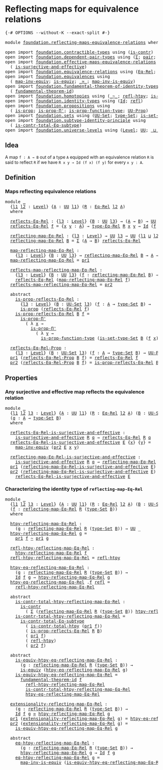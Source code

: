 # Reflecting maps for equivalence relations

<pre class="Agda"><a id="54" class="Symbol">{-#</a> <a id="58" class="Keyword">OPTIONS</a> <a id="66" class="Pragma">--without-K</a> <a id="78" class="Pragma">--exact-split</a> <a id="92" class="Symbol">#-}</a>

<a id="97" class="Keyword">module</a> <a id="104" href="foundation.reflecting-maps-equivalence-relations.html" class="Module">foundation.reflecting-maps-equivalence-relations</a> <a id="153" class="Keyword">where</a>

<a id="160" class="Keyword">open</a> <a id="165" class="Keyword">import</a> <a id="172" href="foundation.contractible-types.html" class="Module">foundation.contractible-types</a> <a id="202" class="Keyword">using</a> <a id="208" class="Symbol">(</a><a id="209" href="foundation-core.contractible-types.html#992" class="Function">is-contr</a><a id="217" class="Symbol">)</a>
<a id="219" class="Keyword">open</a> <a id="224" class="Keyword">import</a> <a id="231" href="foundation.dependent-pair-types.html" class="Module">foundation.dependent-pair-types</a> <a id="263" class="Keyword">using</a> <a id="269" class="Symbol">(</a><a id="270" href="foundation-core.dependent-pair-types.html#502" class="Record">Σ</a><a id="271" class="Symbol">;</a> <a id="273" href="foundation-core.dependent-pair-types.html#575" class="InductiveConstructor">pair</a><a id="277" class="Symbol">;</a> <a id="279" href="foundation-core.dependent-pair-types.html#592" class="Field">pr1</a><a id="282" class="Symbol">;</a> <a id="284" href="foundation-core.dependent-pair-types.html#604" class="Field">pr2</a><a id="287" class="Symbol">)</a>
<a id="289" class="Keyword">open</a> <a id="294" class="Keyword">import</a> <a id="301" href="foundation.effective-maps-equivalence-relations.html" class="Module">foundation.effective-maps-equivalence-relations</a> <a id="349" class="Keyword">using</a>
  <a id="357" class="Symbol">(</a> <a id="359" href="foundation.effective-maps-equivalence-relations.html#1165" class="Function">is-surjective-and-effective</a><a id="386" class="Symbol">)</a>
<a id="388" class="Keyword">open</a> <a id="393" class="Keyword">import</a> <a id="400" href="foundation.equivalence-relations.html" class="Module">foundation.equivalence-relations</a> <a id="433" class="Keyword">using</a> <a id="439" class="Symbol">(</a><a id="440" href="foundation.equivalence-relations.html#957" class="Function">Eq-Rel</a><a id="446" class="Symbol">;</a> <a id="448" href="foundation.equivalence-relations.html#1174" class="Function">type-Eq-Rel</a><a id="459" class="Symbol">)</a>
<a id="461" class="Keyword">open</a> <a id="466" class="Keyword">import</a> <a id="473" href="foundation.equivalences.html" class="Module">foundation.equivalences</a> <a id="497" class="Keyword">using</a>
  <a id="505" class="Symbol">(</a> <a id="507" href="foundation-core.equivalences.html#5022" class="Function">map-inv-equiv</a><a id="520" class="Symbol">;</a> <a id="522" href="foundation-core.equivalences.html#1542" class="Function">is-equiv</a><a id="530" class="Symbol">;</a> <a id="532" href="foundation-core.equivalences.html#1607" class="Function Operator">_≃_</a><a id="535" class="Symbol">;</a> <a id="537" href="foundation-core.equivalences.html#4173" class="Function">map-inv-is-equiv</a><a id="553" class="Symbol">)</a>
<a id="555" class="Keyword">open</a> <a id="560" class="Keyword">import</a> <a id="567" href="foundation.fundamental-theorem-of-identity-types.html" class="Module">foundation.fundamental-theorem-of-identity-types</a> <a id="616" class="Keyword">using</a>
  <a id="624" class="Symbol">(</a> <a id="626" href="foundation-core.fundamental-theorem-of-identity-types.html#1888" class="Function">fundamental-theorem-id</a><a id="648" class="Symbol">)</a>
<a id="650" class="Keyword">open</a> <a id="655" class="Keyword">import</a> <a id="662" href="foundation.homotopies.html" class="Module">foundation.homotopies</a> <a id="684" class="Keyword">using</a> <a id="690" class="Symbol">(</a><a id="691" href="foundation-core.homotopies.html#545" class="Function Operator">_~_</a><a id="694" class="Symbol">;</a> <a id="696" href="foundation-core.homotopies.html#710" class="Function">refl-htpy</a><a id="705" class="Symbol">;</a> <a id="707" href="foundation.homotopies.html#3137" class="Function">is-contr-total-htpy</a><a id="726" class="Symbol">)</a>
<a id="728" class="Keyword">open</a> <a id="733" class="Keyword">import</a> <a id="740" href="foundation.identity-types.html" class="Module">foundation.identity-types</a> <a id="766" class="Keyword">using</a> <a id="772" class="Symbol">(</a><a id="773" href="foundation-core.identity-types.html#1754" class="Datatype">Id</a><a id="775" class="Symbol">;</a> <a id="777" href="foundation-core.identity-types.html#1807" class="InductiveConstructor">refl</a><a id="781" class="Symbol">)</a>
<a id="783" class="Keyword">open</a> <a id="788" class="Keyword">import</a> <a id="795" href="foundation.propositions.html" class="Module">foundation.propositions</a> <a id="819" class="Keyword">using</a>
  <a id="827" class="Symbol">(</a> <a id="829" href="foundation-core.propositions.html#1295" class="Function">is-prop</a><a id="836" class="Symbol">;</a> <a id="838" href="foundation-core.propositions.html#6908" class="Function">is-prop-Π&#39;</a><a id="848" class="Symbol">;</a> <a id="850" href="foundation-core.propositions.html#7822" class="Function">is-prop-function-type</a><a id="871" class="Symbol">;</a> <a id="873" href="foundation-core.propositions.html#1380" class="Function">UU-Prop</a><a id="880" class="Symbol">)</a>
<a id="882" class="Keyword">open</a> <a id="887" class="Keyword">import</a> <a id="894" href="foundation.sets.html" class="Module">foundation.sets</a> <a id="910" class="Keyword">using</a> <a id="916" class="Symbol">(</a><a id="917" href="foundation-core.sets.html#1177" class="Function">UU-Set</a><a id="923" class="Symbol">;</a> <a id="925" href="foundation-core.sets.html#1291" class="Function">type-Set</a><a id="933" class="Symbol">;</a> <a id="935" href="foundation-core.sets.html#1342" class="Function">is-set-type-Set</a><a id="950" class="Symbol">)</a>
<a id="952" class="Keyword">open</a> <a id="957" class="Keyword">import</a> <a id="964" href="foundation.subtype-identity-principle.html" class="Module">foundation.subtype-identity-principle</a> <a id="1002" class="Keyword">using</a>
  <a id="1010" class="Symbol">(</a> <a id="1012" href="foundation-core.subtype-identity-principle.html#1572" class="Function">is-contr-total-Eq-subtype</a><a id="1037" class="Symbol">)</a>
<a id="1039" class="Keyword">open</a> <a id="1044" class="Keyword">import</a> <a id="1051" href="foundation.universe-levels.html" class="Module">foundation.universe-levels</a> <a id="1078" class="Keyword">using</a> <a id="1084" class="Symbol">(</a><a id="1085" href="Agda.Primitive.html#597" class="Postulate">Level</a><a id="1090" class="Symbol">;</a> <a id="1092" href="foundation-core.universe-levels.html#222" class="Primitive">UU</a><a id="1094" class="Symbol">;</a> <a id="1096" href="Agda.Primitive.html#810" class="Primitive Operator">_⊔_</a><a id="1099" class="Symbol">;</a> <a id="1101" href="Agda.Primitive.html#780" class="Primitive">lsuc</a><a id="1105" class="Symbol">)</a>
</pre>
## Idea

A map `f : A → B` out of a type `A` equipped with an equivalence relation `R` is said to reflect `R` if we have `R x y → Id (f x) (f y)` for every `x y : A`.

## Definition

### Maps reflecting equivalence relations

<pre class="Agda"><a id="1346" class="Keyword">module</a> <a id="1353" href="foundation.reflecting-maps-equivalence-relations.html#1353" class="Module">_</a>
  <a id="1357" class="Symbol">{</a><a id="1358" href="foundation.reflecting-maps-equivalence-relations.html#1358" class="Bound">l1</a> <a id="1361" href="foundation.reflecting-maps-equivalence-relations.html#1361" class="Bound">l2</a> <a id="1364" class="Symbol">:</a> <a id="1366" href="Agda.Primitive.html#597" class="Postulate">Level</a><a id="1371" class="Symbol">}</a> <a id="1373" class="Symbol">{</a><a id="1374" href="foundation.reflecting-maps-equivalence-relations.html#1374" class="Bound">A</a> <a id="1376" class="Symbol">:</a> <a id="1378" href="foundation-core.universe-levels.html#222" class="Primitive">UU</a> <a id="1381" href="foundation.reflecting-maps-equivalence-relations.html#1358" class="Bound">l1</a><a id="1383" class="Symbol">}</a> <a id="1385" class="Symbol">(</a><a id="1386" href="foundation.reflecting-maps-equivalence-relations.html#1386" class="Bound">R</a> <a id="1388" class="Symbol">:</a> <a id="1390" href="foundation.equivalence-relations.html#957" class="Function">Eq-Rel</a> <a id="1397" href="foundation.reflecting-maps-equivalence-relations.html#1361" class="Bound">l2</a> <a id="1400" href="foundation.reflecting-maps-equivalence-relations.html#1374" class="Bound">A</a><a id="1401" class="Symbol">)</a>
  <a id="1405" class="Keyword">where</a>
  
  <a id="1416" href="foundation.reflecting-maps-equivalence-relations.html#1416" class="Function">reflects-Eq-Rel</a> <a id="1432" class="Symbol">:</a> <a id="1434" class="Symbol">{</a><a id="1435" href="foundation.reflecting-maps-equivalence-relations.html#1435" class="Bound">l3</a> <a id="1438" class="Symbol">:</a> <a id="1440" href="Agda.Primitive.html#597" class="Postulate">Level</a><a id="1445" class="Symbol">}</a> <a id="1447" class="Symbol">{</a><a id="1448" href="foundation.reflecting-maps-equivalence-relations.html#1448" class="Bound">B</a> <a id="1450" class="Symbol">:</a> <a id="1452" href="foundation-core.universe-levels.html#222" class="Primitive">UU</a> <a id="1455" href="foundation.reflecting-maps-equivalence-relations.html#1435" class="Bound">l3</a><a id="1457" class="Symbol">}</a> <a id="1459" class="Symbol">→</a> <a id="1461" class="Symbol">(</a><a id="1462" href="foundation.reflecting-maps-equivalence-relations.html#1374" class="Bound">A</a> <a id="1464" class="Symbol">→</a> <a id="1466" href="foundation.reflecting-maps-equivalence-relations.html#1448" class="Bound">B</a><a id="1467" class="Symbol">)</a> <a id="1469" class="Symbol">→</a> <a id="1471" href="foundation-core.universe-levels.html#222" class="Primitive">UU</a> <a id="1474" class="Symbol">(</a><a id="1475" href="foundation.reflecting-maps-equivalence-relations.html#1358" class="Bound">l1</a> <a id="1478" href="Agda.Primitive.html#810" class="Primitive Operator">⊔</a> <a id="1480" class="Symbol">(</a><a id="1481" href="foundation.reflecting-maps-equivalence-relations.html#1361" class="Bound">l2</a> <a id="1484" href="Agda.Primitive.html#810" class="Primitive Operator">⊔</a> <a id="1486" href="foundation.reflecting-maps-equivalence-relations.html#1435" class="Bound">l3</a><a id="1488" class="Symbol">))</a>
  <a id="1493" href="foundation.reflecting-maps-equivalence-relations.html#1416" class="Function">reflects-Eq-Rel</a> <a id="1509" href="foundation.reflecting-maps-equivalence-relations.html#1509" class="Bound">f</a> <a id="1511" class="Symbol">=</a> <a id="1513" class="Symbol">{</a><a id="1514" href="foundation.reflecting-maps-equivalence-relations.html#1514" class="Bound">x</a> <a id="1516" href="foundation.reflecting-maps-equivalence-relations.html#1516" class="Bound">y</a> <a id="1518" class="Symbol">:</a> <a id="1520" href="foundation.reflecting-maps-equivalence-relations.html#1374" class="Bound">A</a><a id="1521" class="Symbol">}</a> <a id="1523" class="Symbol">→</a> <a id="1525" href="foundation.equivalence-relations.html#1174" class="Function">type-Eq-Rel</a> <a id="1537" href="foundation.reflecting-maps-equivalence-relations.html#1386" class="Bound">R</a> <a id="1539" href="foundation.reflecting-maps-equivalence-relations.html#1514" class="Bound">x</a> <a id="1541" href="foundation.reflecting-maps-equivalence-relations.html#1516" class="Bound">y</a> <a id="1543" class="Symbol">→</a> <a id="1545" href="foundation-core.identity-types.html#1754" class="Datatype">Id</a> <a id="1548" class="Symbol">(</a><a id="1549" href="foundation.reflecting-maps-equivalence-relations.html#1509" class="Bound">f</a> <a id="1551" href="foundation.reflecting-maps-equivalence-relations.html#1514" class="Bound">x</a><a id="1552" class="Symbol">)</a> <a id="1554" class="Symbol">(</a><a id="1555" href="foundation.reflecting-maps-equivalence-relations.html#1509" class="Bound">f</a> <a id="1557" href="foundation.reflecting-maps-equivalence-relations.html#1516" class="Bound">y</a><a id="1558" class="Symbol">)</a>
  
  <a id="1565" href="foundation.reflecting-maps-equivalence-relations.html#1565" class="Function">reflecting-map-Eq-Rel</a> <a id="1587" class="Symbol">:</a> <a id="1589" class="Symbol">{</a><a id="1590" href="foundation.reflecting-maps-equivalence-relations.html#1590" class="Bound">l3</a> <a id="1593" class="Symbol">:</a> <a id="1595" href="Agda.Primitive.html#597" class="Postulate">Level</a><a id="1600" class="Symbol">}</a> <a id="1602" class="Symbol">→</a> <a id="1604" href="foundation-core.universe-levels.html#222" class="Primitive">UU</a> <a id="1607" href="foundation.reflecting-maps-equivalence-relations.html#1590" class="Bound">l3</a> <a id="1610" class="Symbol">→</a> <a id="1612" href="foundation-core.universe-levels.html#222" class="Primitive">UU</a> <a id="1615" class="Symbol">(</a><a id="1616" href="foundation.reflecting-maps-equivalence-relations.html#1358" class="Bound">l1</a> <a id="1619" href="Agda.Primitive.html#810" class="Primitive Operator">⊔</a> <a id="1621" href="foundation.reflecting-maps-equivalence-relations.html#1361" class="Bound">l2</a> <a id="1624" href="Agda.Primitive.html#810" class="Primitive Operator">⊔</a> <a id="1626" href="foundation.reflecting-maps-equivalence-relations.html#1590" class="Bound">l3</a><a id="1628" class="Symbol">)</a>
  <a id="1632" href="foundation.reflecting-maps-equivalence-relations.html#1565" class="Function">reflecting-map-Eq-Rel</a> <a id="1654" href="foundation.reflecting-maps-equivalence-relations.html#1654" class="Bound">B</a> <a id="1656" class="Symbol">=</a> <a id="1658" href="foundation-core.dependent-pair-types.html#502" class="Record">Σ</a> <a id="1660" class="Symbol">(</a><a id="1661" href="foundation.reflecting-maps-equivalence-relations.html#1374" class="Bound">A</a> <a id="1663" class="Symbol">→</a> <a id="1665" href="foundation.reflecting-maps-equivalence-relations.html#1654" class="Bound">B</a><a id="1666" class="Symbol">)</a> <a id="1668" href="foundation.reflecting-maps-equivalence-relations.html#1416" class="Function">reflects-Eq-Rel</a>

  <a id="1687" href="foundation.reflecting-maps-equivalence-relations.html#1687" class="Function">map-reflecting-map-Eq-Rel</a> <a id="1713" class="Symbol">:</a>
    <a id="1719" class="Symbol">{</a><a id="1720" href="foundation.reflecting-maps-equivalence-relations.html#1720" class="Bound">l3</a> <a id="1723" class="Symbol">:</a> <a id="1725" href="Agda.Primitive.html#597" class="Postulate">Level</a><a id="1730" class="Symbol">}</a> <a id="1732" class="Symbol">{</a><a id="1733" href="foundation.reflecting-maps-equivalence-relations.html#1733" class="Bound">B</a> <a id="1735" class="Symbol">:</a> <a id="1737" href="foundation-core.universe-levels.html#222" class="Primitive">UU</a> <a id="1740" href="foundation.reflecting-maps-equivalence-relations.html#1720" class="Bound">l3</a><a id="1742" class="Symbol">}</a> <a id="1744" class="Symbol">→</a> <a id="1746" href="foundation.reflecting-maps-equivalence-relations.html#1565" class="Function">reflecting-map-Eq-Rel</a> <a id="1768" href="foundation.reflecting-maps-equivalence-relations.html#1733" class="Bound">B</a> <a id="1770" class="Symbol">→</a> <a id="1772" href="foundation.reflecting-maps-equivalence-relations.html#1374" class="Bound">A</a> <a id="1774" class="Symbol">→</a> <a id="1776" href="foundation.reflecting-maps-equivalence-relations.html#1733" class="Bound">B</a>
  <a id="1780" href="foundation.reflecting-maps-equivalence-relations.html#1687" class="Function">map-reflecting-map-Eq-Rel</a> <a id="1806" class="Symbol">=</a> <a id="1808" href="foundation-core.dependent-pair-types.html#592" class="Field">pr1</a>

  <a id="1815" href="foundation.reflecting-maps-equivalence-relations.html#1815" class="Function">reflects-map-reflecting-map-Eq-Rel</a> <a id="1850" class="Symbol">:</a>
    <a id="1856" class="Symbol">{</a><a id="1857" href="foundation.reflecting-maps-equivalence-relations.html#1857" class="Bound">l3</a> <a id="1860" class="Symbol">:</a> <a id="1862" href="Agda.Primitive.html#597" class="Postulate">Level</a><a id="1867" class="Symbol">}</a> <a id="1869" class="Symbol">{</a><a id="1870" href="foundation.reflecting-maps-equivalence-relations.html#1870" class="Bound">B</a> <a id="1872" class="Symbol">:</a> <a id="1874" href="foundation-core.universe-levels.html#222" class="Primitive">UU</a> <a id="1877" href="foundation.reflecting-maps-equivalence-relations.html#1857" class="Bound">l3</a><a id="1879" class="Symbol">}</a> <a id="1881" class="Symbol">(</a><a id="1882" href="foundation.reflecting-maps-equivalence-relations.html#1882" class="Bound">f</a> <a id="1884" class="Symbol">:</a> <a id="1886" href="foundation.reflecting-maps-equivalence-relations.html#1565" class="Function">reflecting-map-Eq-Rel</a> <a id="1908" href="foundation.reflecting-maps-equivalence-relations.html#1870" class="Bound">B</a><a id="1909" class="Symbol">)</a> <a id="1911" class="Symbol">→</a>
    <a id="1917" href="foundation.reflecting-maps-equivalence-relations.html#1416" class="Function">reflects-Eq-Rel</a> <a id="1933" class="Symbol">(</a><a id="1934" href="foundation.reflecting-maps-equivalence-relations.html#1687" class="Function">map-reflecting-map-Eq-Rel</a> <a id="1960" href="foundation.reflecting-maps-equivalence-relations.html#1882" class="Bound">f</a><a id="1961" class="Symbol">)</a>
  <a id="1965" href="foundation.reflecting-maps-equivalence-relations.html#1815" class="Function">reflects-map-reflecting-map-Eq-Rel</a> <a id="2000" class="Symbol">=</a> <a id="2002" href="foundation-core.dependent-pair-types.html#604" class="Field">pr2</a>

  <a id="2009" class="Keyword">abstract</a>
    <a id="2022" href="foundation.reflecting-maps-equivalence-relations.html#2022" class="Function">is-prop-reflects-Eq-Rel</a> <a id="2046" class="Symbol">:</a>
      <a id="2054" class="Symbol">{</a><a id="2055" href="foundation.reflecting-maps-equivalence-relations.html#2055" class="Bound">l3</a> <a id="2058" class="Symbol">:</a> <a id="2060" href="Agda.Primitive.html#597" class="Postulate">Level</a><a id="2065" class="Symbol">}</a> <a id="2067" class="Symbol">(</a><a id="2068" href="foundation.reflecting-maps-equivalence-relations.html#2068" class="Bound">B</a> <a id="2070" class="Symbol">:</a> <a id="2072" href="foundation-core.sets.html#1177" class="Function">UU-Set</a> <a id="2079" href="foundation.reflecting-maps-equivalence-relations.html#2055" class="Bound">l3</a><a id="2081" class="Symbol">)</a> <a id="2083" class="Symbol">(</a><a id="2084" href="foundation.reflecting-maps-equivalence-relations.html#2084" class="Bound">f</a> <a id="2086" class="Symbol">:</a> <a id="2088" href="foundation.reflecting-maps-equivalence-relations.html#1374" class="Bound">A</a> <a id="2090" class="Symbol">→</a> <a id="2092" href="foundation-core.sets.html#1291" class="Function">type-Set</a> <a id="2101" href="foundation.reflecting-maps-equivalence-relations.html#2068" class="Bound">B</a><a id="2102" class="Symbol">)</a> <a id="2104" class="Symbol">→</a>
      <a id="2112" href="foundation-core.propositions.html#1295" class="Function">is-prop</a> <a id="2120" class="Symbol">(</a><a id="2121" href="foundation.reflecting-maps-equivalence-relations.html#1416" class="Function">reflects-Eq-Rel</a> <a id="2137" href="foundation.reflecting-maps-equivalence-relations.html#2084" class="Bound">f</a><a id="2138" class="Symbol">)</a>
    <a id="2144" href="foundation.reflecting-maps-equivalence-relations.html#2022" class="Function">is-prop-reflects-Eq-Rel</a> <a id="2168" href="foundation.reflecting-maps-equivalence-relations.html#2168" class="Bound">B</a> <a id="2170" href="foundation.reflecting-maps-equivalence-relations.html#2170" class="Bound">f</a> <a id="2172" class="Symbol">=</a>
      <a id="2180" href="foundation-core.propositions.html#6908" class="Function">is-prop-Π&#39;</a>
        <a id="2199" class="Symbol">(</a> <a id="2201" class="Symbol">λ</a> <a id="2203" href="foundation.reflecting-maps-equivalence-relations.html#2203" class="Bound">x</a> <a id="2205" class="Symbol">→</a>
          <a id="2217" href="foundation-core.propositions.html#6908" class="Function">is-prop-Π&#39;</a>
            <a id="2240" class="Symbol">(</a> <a id="2242" class="Symbol">λ</a> <a id="2244" href="foundation.reflecting-maps-equivalence-relations.html#2244" class="Bound">y</a> <a id="2246" class="Symbol">→</a>
              <a id="2262" href="foundation-core.propositions.html#7822" class="Function">is-prop-function-type</a> <a id="2284" class="Symbol">(</a><a id="2285" href="foundation-core.sets.html#1342" class="Function">is-set-type-Set</a> <a id="2301" href="foundation.reflecting-maps-equivalence-relations.html#2168" class="Bound">B</a> <a id="2303" class="Symbol">(</a><a id="2304" href="foundation.reflecting-maps-equivalence-relations.html#2170" class="Bound">f</a> <a id="2306" href="foundation.reflecting-maps-equivalence-relations.html#2203" class="Bound">x</a><a id="2307" class="Symbol">)</a> <a id="2309" class="Symbol">(</a><a id="2310" href="foundation.reflecting-maps-equivalence-relations.html#2170" class="Bound">f</a> <a id="2312" href="foundation.reflecting-maps-equivalence-relations.html#2244" class="Bound">y</a><a id="2313" class="Symbol">))))</a>

  <a id="2321" href="foundation.reflecting-maps-equivalence-relations.html#2321" class="Function">reflects-Eq-Rel-Prop</a> <a id="2342" class="Symbol">:</a>
    <a id="2348" class="Symbol">{</a><a id="2349" href="foundation.reflecting-maps-equivalence-relations.html#2349" class="Bound">l3</a> <a id="2352" class="Symbol">:</a> <a id="2354" href="Agda.Primitive.html#597" class="Postulate">Level</a><a id="2359" class="Symbol">}</a> <a id="2361" class="Symbol">(</a><a id="2362" href="foundation.reflecting-maps-equivalence-relations.html#2362" class="Bound">B</a> <a id="2364" class="Symbol">:</a> <a id="2366" href="foundation-core.sets.html#1177" class="Function">UU-Set</a> <a id="2373" href="foundation.reflecting-maps-equivalence-relations.html#2349" class="Bound">l3</a><a id="2375" class="Symbol">)</a> <a id="2377" class="Symbol">(</a><a id="2378" href="foundation.reflecting-maps-equivalence-relations.html#2378" class="Bound">f</a> <a id="2380" class="Symbol">:</a> <a id="2382" href="foundation.reflecting-maps-equivalence-relations.html#1374" class="Bound">A</a> <a id="2384" class="Symbol">→</a> <a id="2386" href="foundation-core.sets.html#1291" class="Function">type-Set</a> <a id="2395" href="foundation.reflecting-maps-equivalence-relations.html#2362" class="Bound">B</a><a id="2396" class="Symbol">)</a> <a id="2398" class="Symbol">→</a> <a id="2400" href="foundation-core.propositions.html#1380" class="Function">UU-Prop</a> <a id="2408" class="Symbol">(</a><a id="2409" href="foundation.reflecting-maps-equivalence-relations.html#1358" class="Bound">l1</a> <a id="2412" href="Agda.Primitive.html#810" class="Primitive Operator">⊔</a> <a id="2414" href="foundation.reflecting-maps-equivalence-relations.html#1361" class="Bound">l2</a> <a id="2417" href="Agda.Primitive.html#810" class="Primitive Operator">⊔</a> <a id="2419" href="foundation.reflecting-maps-equivalence-relations.html#2349" class="Bound">l3</a><a id="2421" class="Symbol">)</a>
  <a id="2425" href="foundation-core.dependent-pair-types.html#592" class="Field">pr1</a> <a id="2429" class="Symbol">(</a><a id="2430" href="foundation.reflecting-maps-equivalence-relations.html#2321" class="Function">reflects-Eq-Rel-Prop</a> <a id="2451" href="foundation.reflecting-maps-equivalence-relations.html#2451" class="Bound">B</a> <a id="2453" href="foundation.reflecting-maps-equivalence-relations.html#2453" class="Bound">f</a><a id="2454" class="Symbol">)</a> <a id="2456" class="Symbol">=</a> <a id="2458" href="foundation.reflecting-maps-equivalence-relations.html#1416" class="Function">reflects-Eq-Rel</a> <a id="2474" href="foundation.reflecting-maps-equivalence-relations.html#2453" class="Bound">f</a>
  <a id="2478" href="foundation-core.dependent-pair-types.html#604" class="Field">pr2</a> <a id="2482" class="Symbol">(</a><a id="2483" href="foundation.reflecting-maps-equivalence-relations.html#2321" class="Function">reflects-Eq-Rel-Prop</a> <a id="2504" href="foundation.reflecting-maps-equivalence-relations.html#2504" class="Bound">B</a> <a id="2506" href="foundation.reflecting-maps-equivalence-relations.html#2506" class="Bound">f</a><a id="2507" class="Symbol">)</a> <a id="2509" class="Symbol">=</a> <a id="2511" href="foundation.reflecting-maps-equivalence-relations.html#2022" class="Function">is-prop-reflects-Eq-Rel</a> <a id="2535" href="foundation.reflecting-maps-equivalence-relations.html#2504" class="Bound">B</a> <a id="2537" href="foundation.reflecting-maps-equivalence-relations.html#2506" class="Bound">f</a>
</pre>
## Properties

### Any surjective and effective map reflects the equivalence relation

<pre class="Agda"><a id="2639" class="Keyword">module</a> <a id="2646" href="foundation.reflecting-maps-equivalence-relations.html#2646" class="Module">_</a>
  <a id="2650" class="Symbol">{</a><a id="2651" href="foundation.reflecting-maps-equivalence-relations.html#2651" class="Bound">l1</a> <a id="2654" href="foundation.reflecting-maps-equivalence-relations.html#2654" class="Bound">l2</a> <a id="2657" href="foundation.reflecting-maps-equivalence-relations.html#2657" class="Bound">l3</a> <a id="2660" class="Symbol">:</a> <a id="2662" href="Agda.Primitive.html#597" class="Postulate">Level</a><a id="2667" class="Symbol">}</a> <a id="2669" class="Symbol">{</a><a id="2670" href="foundation.reflecting-maps-equivalence-relations.html#2670" class="Bound">A</a> <a id="2672" class="Symbol">:</a> <a id="2674" href="foundation-core.universe-levels.html#222" class="Primitive">UU</a> <a id="2677" href="foundation.reflecting-maps-equivalence-relations.html#2651" class="Bound">l1</a><a id="2679" class="Symbol">}</a> <a id="2681" class="Symbol">(</a><a id="2682" href="foundation.reflecting-maps-equivalence-relations.html#2682" class="Bound">R</a> <a id="2684" class="Symbol">:</a> <a id="2686" href="foundation.equivalence-relations.html#957" class="Function">Eq-Rel</a> <a id="2693" href="foundation.reflecting-maps-equivalence-relations.html#2654" class="Bound">l2</a> <a id="2696" href="foundation.reflecting-maps-equivalence-relations.html#2670" class="Bound">A</a><a id="2697" class="Symbol">)</a> <a id="2699" class="Symbol">(</a><a id="2700" href="foundation.reflecting-maps-equivalence-relations.html#2700" class="Bound">B</a> <a id="2702" class="Symbol">:</a> <a id="2704" href="foundation-core.sets.html#1177" class="Function">UU-Set</a> <a id="2711" href="foundation.reflecting-maps-equivalence-relations.html#2657" class="Bound">l3</a><a id="2713" class="Symbol">)</a>
  <a id="2717" class="Symbol">(</a><a id="2718" href="foundation.reflecting-maps-equivalence-relations.html#2718" class="Bound">q</a> <a id="2720" class="Symbol">:</a> <a id="2722" href="foundation.reflecting-maps-equivalence-relations.html#2670" class="Bound">A</a> <a id="2724" class="Symbol">→</a> <a id="2726" href="foundation-core.sets.html#1291" class="Function">type-Set</a> <a id="2735" href="foundation.reflecting-maps-equivalence-relations.html#2700" class="Bound">B</a><a id="2736" class="Symbol">)</a>
  <a id="2740" class="Keyword">where</a>

  <a id="2749" href="foundation.reflecting-maps-equivalence-relations.html#2749" class="Function">reflects-Eq-Rel-is-surjective-and-effective</a> <a id="2793" class="Symbol">:</a>
    <a id="2799" href="foundation.effective-maps-equivalence-relations.html#1165" class="Function">is-surjective-and-effective</a> <a id="2827" href="foundation.reflecting-maps-equivalence-relations.html#2682" class="Bound">R</a> <a id="2829" href="foundation.reflecting-maps-equivalence-relations.html#2718" class="Bound">q</a> <a id="2831" class="Symbol">→</a> <a id="2833" href="foundation.reflecting-maps-equivalence-relations.html#1416" class="Function">reflects-Eq-Rel</a> <a id="2849" href="foundation.reflecting-maps-equivalence-relations.html#2682" class="Bound">R</a> <a id="2851" href="foundation.reflecting-maps-equivalence-relations.html#2718" class="Bound">q</a>
  <a id="2855" href="foundation.reflecting-maps-equivalence-relations.html#2749" class="Function">reflects-Eq-Rel-is-surjective-and-effective</a> <a id="2899" href="foundation.reflecting-maps-equivalence-relations.html#2899" class="Bound">E</a> <a id="2901" class="Symbol">{</a><a id="2902" href="foundation.reflecting-maps-equivalence-relations.html#2902" class="Bound">x</a><a id="2903" class="Symbol">}</a> <a id="2905" class="Symbol">{</a><a id="2906" href="foundation.reflecting-maps-equivalence-relations.html#2906" class="Bound">y</a><a id="2907" class="Symbol">}</a> <a id="2909" class="Symbol">=</a>
    <a id="2915" href="foundation-core.equivalences.html#5022" class="Function">map-inv-equiv</a> <a id="2929" class="Symbol">(</a><a id="2930" href="foundation-core.dependent-pair-types.html#604" class="Field">pr2</a> <a id="2934" href="foundation.reflecting-maps-equivalence-relations.html#2899" class="Bound">E</a> <a id="2936" href="foundation.reflecting-maps-equivalence-relations.html#2902" class="Bound">x</a> <a id="2938" href="foundation.reflecting-maps-equivalence-relations.html#2906" class="Bound">y</a><a id="2939" class="Symbol">)</a>

  <a id="2944" href="foundation.reflecting-maps-equivalence-relations.html#2944" class="Function">reflecting-map-Eq-Rel-is-surjective-and-effective</a> <a id="2994" class="Symbol">:</a>
    <a id="3000" href="foundation.effective-maps-equivalence-relations.html#1165" class="Function">is-surjective-and-effective</a> <a id="3028" href="foundation.reflecting-maps-equivalence-relations.html#2682" class="Bound">R</a> <a id="3030" href="foundation.reflecting-maps-equivalence-relations.html#2718" class="Bound">q</a> <a id="3032" class="Symbol">→</a> <a id="3034" href="foundation.reflecting-maps-equivalence-relations.html#1565" class="Function">reflecting-map-Eq-Rel</a> <a id="3056" href="foundation.reflecting-maps-equivalence-relations.html#2682" class="Bound">R</a> <a id="3058" class="Symbol">(</a><a id="3059" href="foundation-core.sets.html#1291" class="Function">type-Set</a> <a id="3068" href="foundation.reflecting-maps-equivalence-relations.html#2700" class="Bound">B</a><a id="3069" class="Symbol">)</a>
  <a id="3073" href="foundation-core.dependent-pair-types.html#592" class="Field">pr1</a> <a id="3077" class="Symbol">(</a><a id="3078" href="foundation.reflecting-maps-equivalence-relations.html#2944" class="Function">reflecting-map-Eq-Rel-is-surjective-and-effective</a> <a id="3128" href="foundation.reflecting-maps-equivalence-relations.html#3128" class="Bound">E</a><a id="3129" class="Symbol">)</a> <a id="3131" class="Symbol">=</a> <a id="3133" href="foundation.reflecting-maps-equivalence-relations.html#2718" class="Bound">q</a>
  <a id="3137" href="foundation-core.dependent-pair-types.html#604" class="Field">pr2</a> <a id="3141" class="Symbol">(</a><a id="3142" href="foundation.reflecting-maps-equivalence-relations.html#2944" class="Function">reflecting-map-Eq-Rel-is-surjective-and-effective</a> <a id="3192" href="foundation.reflecting-maps-equivalence-relations.html#3192" class="Bound">E</a><a id="3193" class="Symbol">)</a> <a id="3195" class="Symbol">=</a>
    <a id="3201" href="foundation.reflecting-maps-equivalence-relations.html#2749" class="Function">reflects-Eq-Rel-is-surjective-and-effective</a> <a id="3245" href="foundation.reflecting-maps-equivalence-relations.html#3192" class="Bound">E</a>
</pre>
### Characterizing the identity type of `reflecting-map-Eq-Rel`

<pre class="Agda"><a id="3325" class="Keyword">module</a> <a id="3332" href="foundation.reflecting-maps-equivalence-relations.html#3332" class="Module">_</a>
  <a id="3336" class="Symbol">{</a><a id="3337" href="foundation.reflecting-maps-equivalence-relations.html#3337" class="Bound">l1</a> <a id="3340" href="foundation.reflecting-maps-equivalence-relations.html#3340" class="Bound">l2</a> <a id="3343" href="foundation.reflecting-maps-equivalence-relations.html#3343" class="Bound">l3</a> <a id="3346" class="Symbol">:</a> <a id="3348" href="Agda.Primitive.html#597" class="Postulate">Level</a><a id="3353" class="Symbol">}</a> <a id="3355" class="Symbol">{</a><a id="3356" href="foundation.reflecting-maps-equivalence-relations.html#3356" class="Bound">A</a> <a id="3358" class="Symbol">:</a> <a id="3360" href="foundation-core.universe-levels.html#222" class="Primitive">UU</a> <a id="3363" href="foundation.reflecting-maps-equivalence-relations.html#3337" class="Bound">l1</a><a id="3365" class="Symbol">}</a> <a id="3367" class="Symbol">(</a><a id="3368" href="foundation.reflecting-maps-equivalence-relations.html#3368" class="Bound">R</a> <a id="3370" class="Symbol">:</a> <a id="3372" href="foundation.equivalence-relations.html#957" class="Function">Eq-Rel</a> <a id="3379" href="foundation.reflecting-maps-equivalence-relations.html#3340" class="Bound">l2</a> <a id="3382" href="foundation.reflecting-maps-equivalence-relations.html#3356" class="Bound">A</a><a id="3383" class="Symbol">)</a> <a id="3385" class="Symbol">(</a><a id="3386" href="foundation.reflecting-maps-equivalence-relations.html#3386" class="Bound">B</a> <a id="3388" class="Symbol">:</a> <a id="3390" href="foundation-core.sets.html#1177" class="Function">UU-Set</a> <a id="3397" href="foundation.reflecting-maps-equivalence-relations.html#3343" class="Bound">l3</a><a id="3399" class="Symbol">)</a>
  <a id="3403" class="Symbol">(</a><a id="3404" href="foundation.reflecting-maps-equivalence-relations.html#3404" class="Bound">f</a> <a id="3406" class="Symbol">:</a> <a id="3408" href="foundation.reflecting-maps-equivalence-relations.html#1565" class="Function">reflecting-map-Eq-Rel</a> <a id="3430" href="foundation.reflecting-maps-equivalence-relations.html#3368" class="Bound">R</a> <a id="3432" class="Symbol">(</a><a id="3433" href="foundation-core.sets.html#1291" class="Function">type-Set</a> <a id="3442" href="foundation.reflecting-maps-equivalence-relations.html#3386" class="Bound">B</a><a id="3443" class="Symbol">))</a>
  <a id="3448" class="Keyword">where</a>

  <a id="3457" href="foundation.reflecting-maps-equivalence-relations.html#3457" class="Function">htpy-reflecting-map-Eq-Rel</a> <a id="3484" class="Symbol">:</a>
    <a id="3490" class="Symbol">(</a><a id="3491" href="foundation.reflecting-maps-equivalence-relations.html#3491" class="Bound">g</a> <a id="3493" class="Symbol">:</a> <a id="3495" href="foundation.reflecting-maps-equivalence-relations.html#1565" class="Function">reflecting-map-Eq-Rel</a> <a id="3517" href="foundation.reflecting-maps-equivalence-relations.html#3368" class="Bound">R</a> <a id="3519" class="Symbol">(</a><a id="3520" href="foundation-core.sets.html#1291" class="Function">type-Set</a> <a id="3529" href="foundation.reflecting-maps-equivalence-relations.html#3386" class="Bound">B</a><a id="3530" class="Symbol">))</a> <a id="3533" class="Symbol">→</a> <a id="3535" href="foundation-core.universe-levels.html#222" class="Primitive">UU</a> <a id="3538" class="Symbol">_</a>
  <a id="3542" href="foundation.reflecting-maps-equivalence-relations.html#3457" class="Function">htpy-reflecting-map-Eq-Rel</a> <a id="3569" href="foundation.reflecting-maps-equivalence-relations.html#3569" class="Bound">g</a> <a id="3571" class="Symbol">=</a>
    <a id="3577" href="foundation-core.dependent-pair-types.html#592" class="Field">pr1</a> <a id="3581" href="foundation.reflecting-maps-equivalence-relations.html#3404" class="Bound">f</a> <a id="3583" href="foundation-core.homotopies.html#545" class="Function Operator">~</a> <a id="3585" href="foundation-core.dependent-pair-types.html#592" class="Field">pr1</a> <a id="3589" href="foundation.reflecting-maps-equivalence-relations.html#3569" class="Bound">g</a>
  
  <a id="3596" href="foundation.reflecting-maps-equivalence-relations.html#3596" class="Function">refl-htpy-reflecting-map-Eq-Rel</a> <a id="3628" class="Symbol">:</a>
    <a id="3634" href="foundation.reflecting-maps-equivalence-relations.html#3457" class="Function">htpy-reflecting-map-Eq-Rel</a> <a id="3661" href="foundation.reflecting-maps-equivalence-relations.html#3404" class="Bound">f</a>
  <a id="3665" href="foundation.reflecting-maps-equivalence-relations.html#3596" class="Function">refl-htpy-reflecting-map-Eq-Rel</a> <a id="3697" class="Symbol">=</a> <a id="3699" href="foundation-core.homotopies.html#710" class="Function">refl-htpy</a>
  
  <a id="3714" href="foundation.reflecting-maps-equivalence-relations.html#3714" class="Function">htpy-eq-reflecting-map-Eq-Rel</a> <a id="3744" class="Symbol">:</a>
    <a id="3750" class="Symbol">(</a><a id="3751" href="foundation.reflecting-maps-equivalence-relations.html#3751" class="Bound">g</a> <a id="3753" class="Symbol">:</a> <a id="3755" href="foundation.reflecting-maps-equivalence-relations.html#1565" class="Function">reflecting-map-Eq-Rel</a> <a id="3777" href="foundation.reflecting-maps-equivalence-relations.html#3368" class="Bound">R</a> <a id="3779" class="Symbol">(</a><a id="3780" href="foundation-core.sets.html#1291" class="Function">type-Set</a> <a id="3789" href="foundation.reflecting-maps-equivalence-relations.html#3386" class="Bound">B</a><a id="3790" class="Symbol">))</a> <a id="3793" class="Symbol">→</a>
    <a id="3799" href="foundation-core.identity-types.html#1754" class="Datatype">Id</a> <a id="3802" href="foundation.reflecting-maps-equivalence-relations.html#3404" class="Bound">f</a> <a id="3804" href="foundation.reflecting-maps-equivalence-relations.html#3751" class="Bound">g</a> <a id="3806" class="Symbol">→</a> <a id="3808" href="foundation.reflecting-maps-equivalence-relations.html#3457" class="Function">htpy-reflecting-map-Eq-Rel</a> <a id="3835" href="foundation.reflecting-maps-equivalence-relations.html#3751" class="Bound">g</a>
  <a id="3839" href="foundation.reflecting-maps-equivalence-relations.html#3714" class="Function">htpy-eq-reflecting-map-Eq-Rel</a> <a id="3869" class="DottedPattern Symbol">.</a><a id="3870" href="foundation.reflecting-maps-equivalence-relations.html#3404" class="DottedPattern Bound">f</a> <a id="3872" href="foundation-core.identity-types.html#1807" class="InductiveConstructor">refl</a> <a id="3877" class="Symbol">=</a>
    <a id="3883" href="foundation.reflecting-maps-equivalence-relations.html#3596" class="Function">refl-htpy-reflecting-map-Eq-Rel</a>

  <a id="3918" class="Keyword">abstract</a>
    <a id="3931" href="foundation.reflecting-maps-equivalence-relations.html#3931" class="Function">is-contr-total-htpy-reflecting-map-Eq-Rel</a> <a id="3973" class="Symbol">:</a>
      <a id="3981" href="foundation-core.contractible-types.html#992" class="Function">is-contr</a>
        <a id="3998" class="Symbol">(</a> <a id="4000" href="foundation-core.dependent-pair-types.html#502" class="Record">Σ</a> <a id="4002" class="Symbol">(</a><a id="4003" href="foundation.reflecting-maps-equivalence-relations.html#1565" class="Function">reflecting-map-Eq-Rel</a> <a id="4025" href="foundation.reflecting-maps-equivalence-relations.html#3368" class="Bound">R</a> <a id="4027" class="Symbol">(</a><a id="4028" href="foundation-core.sets.html#1291" class="Function">type-Set</a> <a id="4037" href="foundation.reflecting-maps-equivalence-relations.html#3386" class="Bound">B</a><a id="4038" class="Symbol">))</a> <a id="4041" href="foundation.reflecting-maps-equivalence-relations.html#3457" class="Function">htpy-reflecting-map-Eq-Rel</a><a id="4067" class="Symbol">)</a>
    <a id="4073" href="foundation.reflecting-maps-equivalence-relations.html#3931" class="Function">is-contr-total-htpy-reflecting-map-Eq-Rel</a> <a id="4115" class="Symbol">=</a>
      <a id="4123" href="foundation-core.subtype-identity-principle.html#1572" class="Function">is-contr-total-Eq-subtype</a>
        <a id="4157" class="Symbol">(</a> <a id="4159" href="foundation.homotopies.html#3137" class="Function">is-contr-total-htpy</a> <a id="4179" class="Symbol">(</a><a id="4180" href="foundation-core.dependent-pair-types.html#592" class="Field">pr1</a> <a id="4184" href="foundation.reflecting-maps-equivalence-relations.html#3404" class="Bound">f</a><a id="4185" class="Symbol">))</a>
        <a id="4196" class="Symbol">(</a> <a id="4198" href="foundation.reflecting-maps-equivalence-relations.html#2022" class="Function">is-prop-reflects-Eq-Rel</a> <a id="4222" href="foundation.reflecting-maps-equivalence-relations.html#3368" class="Bound">R</a> <a id="4224" href="foundation.reflecting-maps-equivalence-relations.html#3386" class="Bound">B</a><a id="4225" class="Symbol">)</a>
        <a id="4235" class="Symbol">(</a> <a id="4237" href="foundation-core.dependent-pair-types.html#592" class="Field">pr1</a> <a id="4241" href="foundation.reflecting-maps-equivalence-relations.html#3404" class="Bound">f</a><a id="4242" class="Symbol">)</a>
        <a id="4252" class="Symbol">(</a> <a id="4254" href="foundation-core.homotopies.html#710" class="Function">refl-htpy</a><a id="4263" class="Symbol">)</a>
        <a id="4273" class="Symbol">(</a> <a id="4275" href="foundation-core.dependent-pair-types.html#604" class="Field">pr2</a> <a id="4279" href="foundation.reflecting-maps-equivalence-relations.html#3404" class="Bound">f</a><a id="4280" class="Symbol">)</a>

  <a id="4285" class="Keyword">abstract</a>
    <a id="4298" href="foundation.reflecting-maps-equivalence-relations.html#4298" class="Function">is-equiv-htpy-eq-reflecting-map-Eq-Rel</a> <a id="4337" class="Symbol">:</a>
      <a id="4345" class="Symbol">(</a><a id="4346" href="foundation.reflecting-maps-equivalence-relations.html#4346" class="Bound">g</a> <a id="4348" class="Symbol">:</a> <a id="4350" href="foundation.reflecting-maps-equivalence-relations.html#1565" class="Function">reflecting-map-Eq-Rel</a> <a id="4372" href="foundation.reflecting-maps-equivalence-relations.html#3368" class="Bound">R</a> <a id="4374" class="Symbol">(</a><a id="4375" href="foundation-core.sets.html#1291" class="Function">type-Set</a> <a id="4384" href="foundation.reflecting-maps-equivalence-relations.html#3386" class="Bound">B</a><a id="4385" class="Symbol">))</a> <a id="4388" class="Symbol">→</a>
      <a id="4396" href="foundation-core.equivalences.html#1542" class="Function">is-equiv</a> <a id="4405" class="Symbol">(</a><a id="4406" href="foundation.reflecting-maps-equivalence-relations.html#3714" class="Function">htpy-eq-reflecting-map-Eq-Rel</a> <a id="4436" href="foundation.reflecting-maps-equivalence-relations.html#4346" class="Bound">g</a><a id="4437" class="Symbol">)</a>
    <a id="4443" href="foundation.reflecting-maps-equivalence-relations.html#4298" class="Function">is-equiv-htpy-eq-reflecting-map-Eq-Rel</a> <a id="4482" class="Symbol">=</a>
      <a id="4490" href="foundation-core.fundamental-theorem-of-identity-types.html#1888" class="Function">fundamental-theorem-id</a> <a id="4513" href="foundation.reflecting-maps-equivalence-relations.html#3404" class="Bound">f</a>
        <a id="4523" href="foundation.reflecting-maps-equivalence-relations.html#3596" class="Function">refl-htpy-reflecting-map-Eq-Rel</a>
        <a id="4563" href="foundation.reflecting-maps-equivalence-relations.html#3931" class="Function">is-contr-total-htpy-reflecting-map-Eq-Rel</a>
        <a id="4613" href="foundation.reflecting-maps-equivalence-relations.html#3714" class="Function">htpy-eq-reflecting-map-Eq-Rel</a>

  <a id="4646" href="foundation.reflecting-maps-equivalence-relations.html#4646" class="Function">extensionality-reflecting-map-Eq-Rel</a> <a id="4683" class="Symbol">:</a>
    <a id="4689" class="Symbol">(</a><a id="4690" href="foundation.reflecting-maps-equivalence-relations.html#4690" class="Bound">g</a> <a id="4692" class="Symbol">:</a> <a id="4694" href="foundation.reflecting-maps-equivalence-relations.html#1565" class="Function">reflecting-map-Eq-Rel</a> <a id="4716" href="foundation.reflecting-maps-equivalence-relations.html#3368" class="Bound">R</a> <a id="4718" class="Symbol">(</a><a id="4719" href="foundation-core.sets.html#1291" class="Function">type-Set</a> <a id="4728" href="foundation.reflecting-maps-equivalence-relations.html#3386" class="Bound">B</a><a id="4729" class="Symbol">))</a> <a id="4732" class="Symbol">→</a>
    <a id="4738" href="foundation-core.identity-types.html#1754" class="Datatype">Id</a> <a id="4741" href="foundation.reflecting-maps-equivalence-relations.html#3404" class="Bound">f</a> <a id="4743" href="foundation.reflecting-maps-equivalence-relations.html#4690" class="Bound">g</a> <a id="4745" href="foundation-core.equivalences.html#1607" class="Function Operator">≃</a> <a id="4747" href="foundation.reflecting-maps-equivalence-relations.html#3457" class="Function">htpy-reflecting-map-Eq-Rel</a> <a id="4774" href="foundation.reflecting-maps-equivalence-relations.html#4690" class="Bound">g</a>
  <a id="4778" href="foundation-core.dependent-pair-types.html#592" class="Field">pr1</a> <a id="4782" class="Symbol">(</a><a id="4783" href="foundation.reflecting-maps-equivalence-relations.html#4646" class="Function">extensionality-reflecting-map-Eq-Rel</a> <a id="4820" href="foundation.reflecting-maps-equivalence-relations.html#4820" class="Bound">g</a><a id="4821" class="Symbol">)</a> <a id="4823" class="Symbol">=</a> <a id="4825" href="foundation.reflecting-maps-equivalence-relations.html#3714" class="Function">htpy-eq-reflecting-map-Eq-Rel</a> <a id="4855" href="foundation.reflecting-maps-equivalence-relations.html#4820" class="Bound">g</a>
  <a id="4859" href="foundation-core.dependent-pair-types.html#604" class="Field">pr2</a> <a id="4863" class="Symbol">(</a><a id="4864" href="foundation.reflecting-maps-equivalence-relations.html#4646" class="Function">extensionality-reflecting-map-Eq-Rel</a> <a id="4901" href="foundation.reflecting-maps-equivalence-relations.html#4901" class="Bound">g</a><a id="4902" class="Symbol">)</a> <a id="4904" class="Symbol">=</a>
    <a id="4910" href="foundation.reflecting-maps-equivalence-relations.html#4298" class="Function">is-equiv-htpy-eq-reflecting-map-Eq-Rel</a> <a id="4949" href="foundation.reflecting-maps-equivalence-relations.html#4901" class="Bound">g</a>

  <a id="4954" class="Keyword">abstract</a>
    <a id="4967" href="foundation.reflecting-maps-equivalence-relations.html#4967" class="Function">eq-htpy-reflecting-map-Eq-Rel</a> <a id="4997" class="Symbol">:</a>
      <a id="5005" class="Symbol">(</a><a id="5006" href="foundation.reflecting-maps-equivalence-relations.html#5006" class="Bound">g</a> <a id="5008" class="Symbol">:</a> <a id="5010" href="foundation.reflecting-maps-equivalence-relations.html#1565" class="Function">reflecting-map-Eq-Rel</a> <a id="5032" href="foundation.reflecting-maps-equivalence-relations.html#3368" class="Bound">R</a> <a id="5034" class="Symbol">(</a><a id="5035" href="foundation-core.sets.html#1291" class="Function">type-Set</a> <a id="5044" href="foundation.reflecting-maps-equivalence-relations.html#3386" class="Bound">B</a><a id="5045" class="Symbol">))</a> <a id="5048" class="Symbol">→</a>
      <a id="5056" href="foundation.reflecting-maps-equivalence-relations.html#3457" class="Function">htpy-reflecting-map-Eq-Rel</a> <a id="5083" href="foundation.reflecting-maps-equivalence-relations.html#5006" class="Bound">g</a> <a id="5085" class="Symbol">→</a> <a id="5087" href="foundation-core.identity-types.html#1754" class="Datatype">Id</a> <a id="5090" href="foundation.reflecting-maps-equivalence-relations.html#3404" class="Bound">f</a> <a id="5092" href="foundation.reflecting-maps-equivalence-relations.html#5006" class="Bound">g</a>
    <a id="5098" href="foundation.reflecting-maps-equivalence-relations.html#4967" class="Function">eq-htpy-reflecting-map-Eq-Rel</a> <a id="5128" href="foundation.reflecting-maps-equivalence-relations.html#5128" class="Bound">g</a> <a id="5130" class="Symbol">=</a>
      <a id="5138" href="foundation-core.equivalences.html#4173" class="Function">map-inv-is-equiv</a> <a id="5155" class="Symbol">(</a><a id="5156" href="foundation.reflecting-maps-equivalence-relations.html#4298" class="Function">is-equiv-htpy-eq-reflecting-map-Eq-Rel</a> <a id="5195" href="foundation.reflecting-maps-equivalence-relations.html#5128" class="Bound">g</a><a id="5196" class="Symbol">)</a>
</pre>

